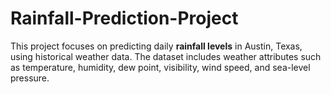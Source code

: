 # Rainfall-Prediction-Project
This project focuses on predicting daily **rainfall levels** in Austin, Texas, using historical weather data.  The dataset includes weather attributes such as temperature, humidity, dew point, visibility, wind speed, and sea-level pressure.
